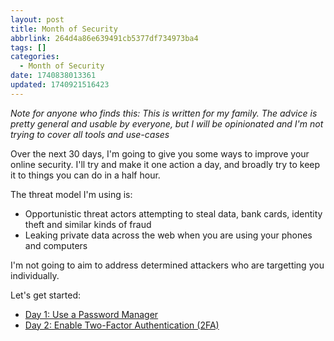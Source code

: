 ```yaml
---
layout: post
title: Month of Security
abbrlink: 264d4a86e639491cb5377df734973ba4
tags: []
categories:
  - Month of Security
date: 1740838013361
updated: 1740921516423
---
```


*Note for anyone who finds this: This is written for my family. The advice is pretty general and usable by everyone, but I will be opinionated and I'm not trying to cover all tools and use-cases*

Over the next 30 days, I'm going to give you some ways to improve your online security. I'll try and make it one action a day, and broadly try to keep it to things you can do in a half hour.

The threat model I'm using is:

- Opportunistic threat actors attempting to steal data, bank cards, identity theft and similar kinds of fraud
- Leaking private data across the web when you are using your phones and computers

I'm not going to aim to address determined attackers who are targetting you individually.

Let's get started:

- [Day 1: Use a Password Manager](/p/1d47857ad485489780539da43e79845f)
- [Day 2: Enable Two-Factor Authentication (2FA)](/p/d5ab1159bc6743b39bf7fafb4e9e4ab8)
